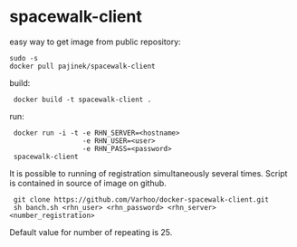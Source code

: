 # spacewalk-client

easy way to get image from public repository:

```
sudo -s
docker pull pajinek/spacewalk-client
```

build:

```
 docker build -t spacewalk-client .
```

run:

```
 docker run -i -t -e RHN_SERVER=<hostname>
                  -e RHN_USER=<user>
                  -e RHN_PASS=<password>
 spacewalk-client
```

It is possible to running of registration simultaneously several times. Script is contained in source of image on github.

```
 git clone https://github.com/Varhoo/docker-spacewalk-client.git
 sh banch.sh <rhn_user> <rhn_password> <rhn_server> <number_registration>
```
Default value for number of repeating is 25.
